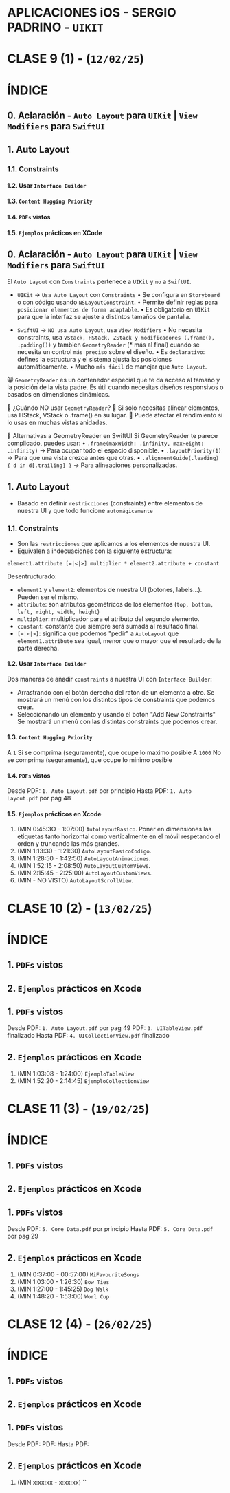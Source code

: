 # APLICACIONES iOS - SERGIO PADRINO - `UIKIT`

# CLASE 9 (1) - (`12/02/25`)

# ÍNDICE
## 0. Aclaración - `Auto Layout` para `UIKit` | `View Modifiers` para `SwiftUI`
## 1. Auto Layout
### 1.1. Constraints
#### 1.2. Usar `Interface Builder`
#### 1.3. `Content Hugging Priority`
#### 1.4. `PDFs` vistos
#### 1.5. `Ejemplos` prácticos en XCode

## 0. Aclaración - `Auto Layout` para `UIKit` | `View Modifiers` para `SwiftUI`
El `Auto Layout` con `Constraints` pertenece a `UIKit` y `no` a `SwiftUI`.

+ `UIKit` → `Usa Auto Layout` con `Constraints`
• Se configura en `Storyboard` o con código usando `NSLayoutConstraint`.
• Permite definir reglas para `posicionar elementos de forma adaptable`.
• Es obligatorio en `UIKit` para que la interfaz se ajuste a distintos tamaños de pantalla.

+ `SwiftUI` → `NO usa Auto Layout`, usa `View Modifiers`
• No necesita constraints, usa `VStack, HStack, ZStack y modificadores (.frame(), .padding())` y tambien  `GeometryReader` (* más al final) cuando se necesita un control `más preciso` sobre el diseño.
• Es `declarativo`: defines la estructura y el sistema ajusta las posiciones automáticamente.
• Mucho `más fácil` de manejar que `Auto Layout`.

😸 `GeometryReader` es un contenedor especial que te da acceso al tamaño y la posición de la vista padre. Es útil cuando necesitas diseños responsivos o basados en dimensiones dinámicas.

🎯 ¿Cuándo NO usar `GeometryReader`?
🔵 Si solo necesitas alinear elementos, usa HStack, VStack o .frame() en su lugar.
🔵 Puede afectar el rendimiento si lo usas en muchas vistas anidadas.

💨 Alternativas a GeometryReader en SwiftUI
Si GeometryReader te parece complicado, puedes usar:
• `.frame(maxWidth: .infinity, maxHeight: .infinity)` → Para ocupar todo el espacio disponible.
• `.layoutPriority(1)` → Para que una vista crezca antes que otras.
• `.alignmentGuide(.leading) { d in d[.trailing] }` → Para alineaciones personalizadas.

## 1. Auto Layout
- Basado en definir `restricciones` (constraints) entre elementos de nuestra UI y que todo funcione `automágicamente`

### 1.1. Constraints
- Son las `restricciones` que aplicamos a los elementos de nuestra UI.
- Equivalen a indecuaciones con la siguiente estructura:

`element1.attribute [=|<|>] multiplier * element2.attribute + constant`

Desentructurado:
- `element1` y `element2`: elementos de nuestra UI (botones, labels...). Pueden ser el mismo.
- `attribute`: son atributos geométricos de los elementos (`top, bottom, left, right, width, height`)
- `multiplier`: multiplicador para el atributo del segundo elemento.
- `constant`: constante que siempre será sumada al resultado final.
- `[=|<|>]`: significa que podemos "pedir" a `AutoLayout` que `element1.attribute` sea igual, menor que o mayor que el resultado de la parte derecha.

#### 1.2. Usar `Interface Builder`
Dos maneras de añadir `constraints` a nuestra UI con `Interface Builder`:
- Arrastrando con el botón derecho del ratón de un elemento a otro.
Se mostrará un menú con los distintos tipos de constraints que podemos crear.
- Seleccionando un elemento y usando el botón "Add New Constraints" Se mostrará un menú con las distintas constraints que podemos crear.

#### 1.3. `Content Hugging Priority`
A `1` Si se comprima (seguramente), que ocupe lo maximo posible
A `1000` No se comprima (seguramente), que ocupe lo minimo posible

#### 1.4. `PDFs` vistos
Desde PDF: `1. Auto Layout.pdf` por principio
Hasta PDF: `1. Auto Layout.pdf` por pag 48

#### 1.5. `Ejemplos` prácticos en Xcode
1. (MIN 0:45:3O - 1:07:00) `AutoLayoutBasico`. Poner en dimensiones las etiquetas tanto horizontal como verticalmente en el móvil respetando el orden y truncando las más grandes.
2. (MIN 1:13:30 - 1:21:30) `AutoLayoutBasicoCodigo`.
3. (MIN 1:28:50 - 1:42:50) `AutoLayoutAnimaciones`.
4. (MIN 1:52:15 - 2:08:50) `AutoLayoutCustomViews`.
5. (MIN 2:15:45 - 2:25:00) `AutoLayoutCustomViews`.
6. (MIN -  NO VISTO) `AutoLayoutScrollView`.

# CLASE 10 (2) - (`13/02/25`)

# ÍNDICE
## 1. `PDFs` vistos
## 2. `Ejemplos` prácticos en Xcode

## 1. `PDFs` vistos
Desde PDF: `1. Auto Layout.pdf` por pag 49
PDF: `3. UITableView.pdf` finalizado
Hasta PDF: `4. UICollectionView.pdf` finalizado

## 2. `Ejemplos` prácticos en Xcode
1. (MIN 1:03:08 - 1:24:00) `EjemploTableView`
2. (MIN 1:52:20 - 2:14:45) `EjemploCollectionView`

# CLASE 11 (3) - (`19/02/25`)

# ÍNDICE
## 1. `PDFs` vistos
## 2. `Ejemplos` prácticos en Xcode

## 1. `PDFs` vistos
Desde PDF: `5. Core Data.pdf` por principio
Hasta PDF: `5. Core Data.pdf` por pag 29

## 2. `Ejemplos` prácticos en Xcode
1. (MIN 0:37:00 - 00:57:00) `MiFavouriteSongs`
2. (MIN 1:03:00 - 1:26:30) `Bow Ties`
3. (MIN 1:27:00 - 1:45:25) `Dog Walk`
4. (MIN 1:48:20 - 1:53:00) `Worl Cup`

# CLASE 12 (4) - (`26/02/25`)

# ÍNDICE
## 1. `PDFs` vistos
## 2. `Ejemplos` prácticos en Xcode

## 1. `PDFs` vistos
Desde PDF: 
PDF: 
Hasta PDF: 

## 2. `Ejemplos` prácticos en Xcode
1. (MIN x:xx:xx - x:xx:xx) `` 
